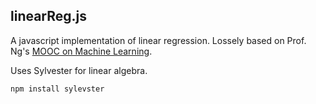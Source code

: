 ## linearReg.js

A javascript implementation of linear regression. Lossely based on Prof. Ng's [MOOC on Machine Learning](https://www.coursera.org/course/ml).

Uses Sylvester for linear algebra.


`npm install sylevster`
    
    
